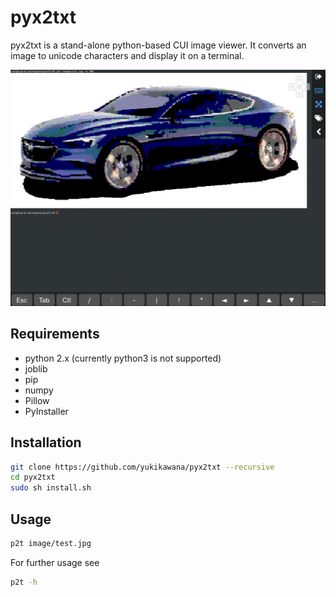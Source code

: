 # pyx2txt
pyx2txt is a stand-alone python-based CUI image viewer.
It converts an image to unicode characters and display it on a terminal.

![Alt ss](samples/car.png)

## Requirements
- python 2.x (currently python3 is not supported)
- joblib
- pip
- numpy
- Pillow
- PyInstaller

## Installation
```bash
git clone https://github.com/yukikawana/pyx2txt --recursive
cd pyx2txt
sudo sh install.sh
```

## Usage
```bash
p2t image/test.jpg
```
For further usage see
```bash
p2t -h
```
